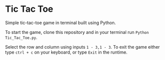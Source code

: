 # Tic Tac Toe
Simple tic-tac-toe game in terminal built using Python.

To start the game, clone this repository and in your terminal run `Python Tic_Tac_Toe.py`. 

Select the row and column using inputs `1 - 3,1 - 3`. To exit the game either type `ctrl + c` on your keyboard,
or type `Exit` in the runtime. 
